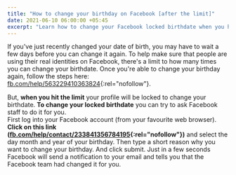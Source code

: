 ```yaml
---
title: "How to change your birthday on Facebook [after the limit]"
date: 2021-06-10 06:00:00 +05:45
excerpt: "Learn how to change your Facebook locked birthdate when you hit the limit."
---
```


If you've just recently changed your date of birth, you may have to wait a few days before you can change it again. To help make sure that people are using their real identities on Facebook, there's a limit to how many times you can change your birthdate. Once you're able to change your birthday again, follow the steps here: [fb.com/help/563229410363824](https://www.facebook.com/help/563229410363824){:rel="nofollow"}.

But, **when you hit the limit** your profile will be locked to change your birthdate. **To change your locked birthdate** you can try to ask Facebook staff to do it for you.<br />
First log into your Facebook account (from your favourite web browser). **Click on this link ([fb.com/help/contact/233841356784195](https://www.facebook.com/help/contact/233841356784195){:rel="nofollow"})** and select the day month and year of your birthday. Then type a short reason why you want to change your birthday. And click submit. Just in a few seconds Facebook will send a notification to your email and tells you that the Facebook team had changed it for you.

